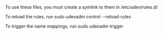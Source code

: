 To use these files, you must create a symlink to them in /etc/udev/rules.d/

To reload the rules, run 
	sudo udevadm control --reload-rules

To trigger the name mappings, run
	sudo udevadm trigger

